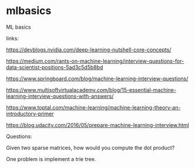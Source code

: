 # mlbasics
ML basics

links:

https://devblogs.nvidia.com/deep-learning-nutshell-core-concepts/

https://medium.com/rants-on-machine-learning/interview-questions-for-data-scientist-positions-5ad3c5d5b8bd

https://www.springboard.com/blog/machine-learning-interview-questions/

https://www.multisoftvirtualacademy.com/blog/15-essential-machine-learning-interview-questions-with-answers/

https://www.toptal.com/machine-learning/machine-learning-theory-an-introductory-primer 


https://blog.udacity.com/2016/05/prepare-machine-learning-interview.html


Questions: 

 Given two sparse matrices, how would you compute the dot product?   
 
 One problem is implement a trie tree.   
 
 
